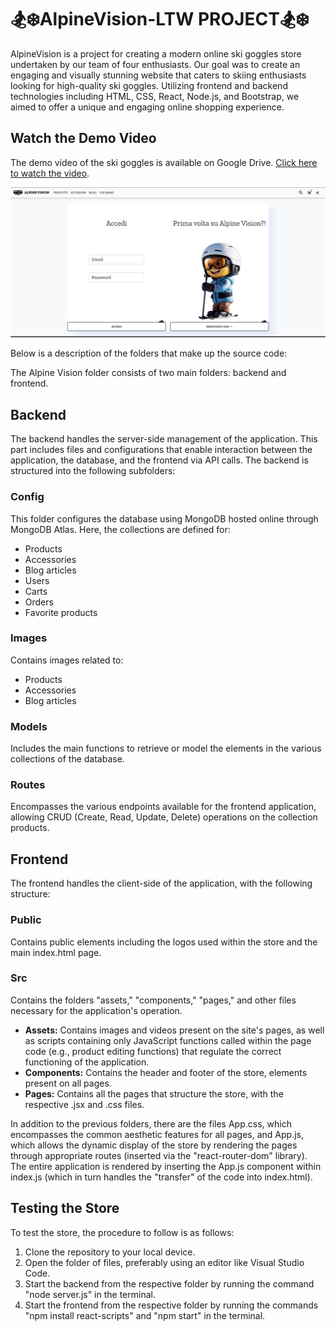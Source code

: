 # 🏂❄️AlpineVision-LTW PROJECT🏂❄️

AlpineVision is a project for creating a modern online ski goggles store undertaken by our team of four enthusiasts. Our goal was to create an engaging and visually stunning website that caters to skiing enthusiasts looking for high-quality ski goggles. Utilizing frontend and backend technologies including HTML, CSS, React, Node.js, and Bootstrap, we aimed to offer a unique and engaging online shopping experience.

## Watch the Demo Video

The demo video of the ski goggles is available on Google Drive. [Click here to watch the video](https://drive.google.com/file/d/1JEjMb9JgPB2pSUJDbjSX7HlF3y2PnyeE/view?usp=drive_link).


![AlpineVision](frontend/src/assets/Images/example.png)

Below is a description of the folders that make up the source code:

The Alpine Vision folder consists of two main folders: backend and frontend.

## Backend

The backend handles the server-side management of the application. This part includes files and configurations that enable interaction between the application, the database, and the frontend via API calls. The backend is structured into the following subfolders:

### Config

This folder configures the database using MongoDB hosted online through MongoDB Atlas. Here, the collections are defined for:

- Products
- Accessories
- Blog articles
- Users
- Carts
- Orders
- Favorite products

### Images

Contains images related to:

- Products
- Accessories
- Blog articles

### Models

Includes the main functions to retrieve or model the elements in the various collections of the database.

### Routes

Encompasses the various endpoints available for the frontend application, allowing CRUD (Create, Read, Update, Delete) operations on the collection products.

## Frontend

The frontend handles the client-side of the application, with the following structure:

### Public

Contains public elements including the logos used within the store and the main index.html page.

### Src

Contains the folders "assets," "components," "pages," and other files necessary for the application's operation.

- **Assets:** Contains images and videos present on the site's pages, as well as scripts containing only JavaScript functions called within the page code (e.g., product editing functions) that regulate the correct functioning of the application.
- **Components:** Contains the header and footer of the store, elements present on all pages.
- **Pages:** Contains all the pages that structure the store, with the respective .jsx and .css files.

In addition to the previous folders, there are the files App.css, which encompasses the common aesthetic features for all pages, and App.js, which allows the dynamic display of the store by rendering the pages through appropriate routes (inserted via the "react-router-dom" library). The entire application is rendered by inserting the App.js component within index.js (which in turn handles the "transfer" of the code into index.html).

## Testing the Store

To test the store, the procedure to follow is as follows:
1. Clone the repository to your local device.
2. Open the folder of files, preferably using an editor like Visual Studio Code.
3. Start the backend from the respective folder by running the command "node server.js" in the terminal.
4. Start the frontend from the respective folder by running the commands "npm install react-scripts" and "npm start" in the terminal.

